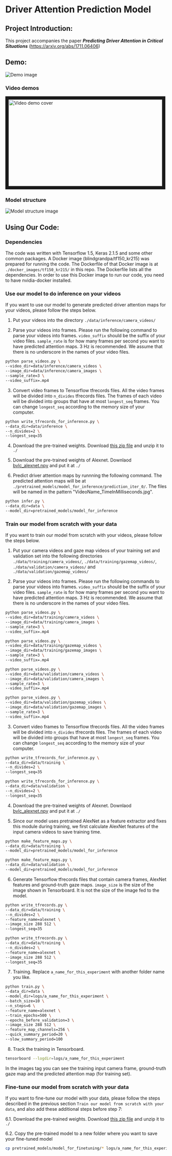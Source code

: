 # Driver Attention Prediction Model

## Project Introduction:

This project accompanies the paper **_Predicting Driver Attention in Critical Situations_** (https://arxiv.org/abs/1711.06406)

## Demo:
![Demo image](wiki_images/demo.jpg)

### Video demos 
<a href="http://www.youtube.com/watch?feature=player_embedded&v=IcAtJ0CvYuQ" target="_blank">
     <img src="http://img.youtube.com/vi/IcAtJ0CvYuQ/0.jpg" alt="Video demo cover" width="480" height="270" border="10" />
</a>

### Model structure
![Model structure image](wiki_images/structure2.png)

## Using Our Code:
### Dependencies
The code was written with Tensorflow 1.5, Keras 2.1.5 and some other common packages. A Docker image (blindgrandpa/tf150_kr215) was prepared for running the code. The Dockerfile of that Docker image is at `./docker_images/tf150_kr215/` in this repo. The Dockerfile lists all the dependencies. In order to use this Docker image to run our code, you need to have nvidia-docker installed.


### Use our model to do inference on your videos
If you want to use our model to generate predicted driver attention maps for your videos, please follow the steps below. 

1. Put your videos into the directory `./data/inference/camera_videos/`

2. Parse your videos into frames. 
Please run the following command to parse your videos into frames. `video_suffix` should be the suffix of your video files. `sample_rate` is for how many frames per second you want to have predicted attention maps. 3 Hz is recommended. We assume that there is no underscore in the names of your video files. 
```bash
python parse_videos.py \
--video_dir=data/inference/camera_videos \
--image_dir=data/inference/camera_images \
--sample_rate=3 \
--video_suffix=.mp4
```


3. Convert video frames to Tensorflow tfrecords files. All the video frames will be divided into `n_divides` tfrecords files.
The frames of each video will be divided into groups that have at most `longest_seq` frames. 
You can change `longest_seq` according to the memory size of your computer.
```bash
python write_tfrecords_for_inference.py \
--data_dir=data/inference \
--n_divides=2 \
--longest_seq=35
```


4. Download the pre-trained weights. Download [this zip file](https://drive.google.com/file/d/1q_CgyX73wrYTAsZjDF9aMXNPURcUmWVy/view?usp=sharing) and unzip it to `./`

5. Download the pre-trained weights of Alexnet. Downlaod [bvlc_alexnet.npy](https://www.cs.toronto.edu/~guerzhoy/tf_alexnet/bvlc_alexnet.npy) and put it at `./`


6. Predict driver attention maps by runnning the following command. The predicted attention maps will be at `./pretrained_models/model_for_inference/prediction_iter_0/`. The files will be named in the pattern "VideoName_TimeInMilliseconds.jpg".
```bash
python infer.py \
--data_dir=data \
--model_dir=pretrained_models/model_for_inference
```


### Train our model from scratch with your data
If you want to train our model from scratch with your videos, please follow the steps below. 

1. Put your camera videos and gaze map videos of your training set and validation set into the following directories `./data/training/camera_videos/`, `./data/training/gazemap_videos/`, `./data/validation/camera_videos/` and  `./data/validation/gazemap_videos/`


2. Parse your videos into frames. 
Please run the following commands to parse your videos into frames. `video_suffix` should be the suffix of your video files. `sample_rate` is for how many frames per second you want to have predicted attention maps. 3 Hz is recommended. We assume that there is no underscore in the names of your video files. 
```bash
python parse_videos.py \
--video_dir=data/training/camera_videos \
--image_dir=data/training/camera_images \
--sample_rate=3 \
--video_suffix=.mp4

python parse_videos.py \
--video_dir=data/training/gazemap_videos \
--image_dir=data/training/gazemap_images \
--sample_rate=3 \
--video_suffix=.mp4

python parse_videos.py \
--video_dir=data/validation/camera_videos \
--image_dir=data/validation/camera_images \
--sample_rate=3 \
--video_suffix=.mp4

python parse_videos.py \
--video_dir=data/validation/gazemap_videos \
--image_dir=data/validation/gazemap_images \
--sample_rate=3 \
--video_suffix=.mp4
```


3. Convert video frames to Tensorflow tfrecords files. All the video frames will be divided into `n_divides` tfrecords files.
The frames of each video will be divided into groups that have at most `longest_seq` frames. 
You can change `longest_seq` according to the memory size of your computer.
```bash
python write_tfrecords_for_inference.py \
--data_dir=data/training \
--n_divides=2 \
--longest_seq=35

python write_tfrecords_for_inference.py \
--data_dir=data/validation \
--n_divides=2 \
--longest_seq=35
```


4. Download the pre-trained weights of Alexnet. Downlaod [bvlc_alexnet.npy](https://www.cs.toronto.edu/~guerzhoy/tf_alexnet/bvlc_alexnet.npy) and put it at `./`


5. Since our model uses pretrained AlexNet as a feature extractor and fixes this module during training, we first calculate AlexNet features of the input camera videos to save training time.
```bash
python make_feature_maps.py \
--data_dir=data/training \
--model_dir=pretrained_models/model_for_inference

python make_feature_maps.py \
--data_dir=data/validation \
--model_dir=pretrained_models/model_for_inference
```


6. Generate Tensorflow tfrecords files that contain camera frames, AlexNet features and ground-truth gaze maps. `image_size` is the size of the image shown in Tensorboard. It is not the size of the image fed to the model.
```bash
python write_tfrecords.py \
--data_dir=data/training \
--n_divides=2 \
--feature_name=alexnet \
--image_size 288 512 \
--longest_seq=35

python write_tfrecords.py \
--data_dir=data/training \
--n_divides=2 \
--feature_name=alexnet \
--image_size 288 512 \
--longest_seq=35
```


7. Training. Replace `a_name_for_this_experiment` with another folder name you like.
```bash
python train.py \
--data_dir=data \
--model_dir=logs/a_name_for_this_experiment \
--batch_size=10 \
--n_steps=6 \
--feature_name=alexnet \
--train_epochs=500 \
--epochs_before_validation=3 \
--image_size 288 512 \
--feature_map_channels=256 \
--quick_summary_period=20 \
--slow_summary_period=100
```


8. Track the training in Tensorboard.
```bash
tensorboard --logdir=logs/a_name_for_this_experiment
```
In the images tag you can see the training input camera frame, ground-truth gaze map and the predicted attention map (for training set).


### Fine-tune our model from scratch with your data
If you want to fine-tune our model with your data, please follow the steps described in the previous section `Train our model from scratch with your data`, and also add these additional steps before step 7:

6.1. Download the pre-trained weights. Download [this zip file](https://drive.google.com/file/d/1q_CgyX73wrYTAsZjDF9aMXNPURcUmWVy/view?usp=sharing) and unzip it to `./`

6.2. Copy the pre-trained model to a new folder where you want to save your fine-tuned model
```bash
cp pretrained_models/model_for_finetuning/* logs/a_name_for_this_experiment/
```

